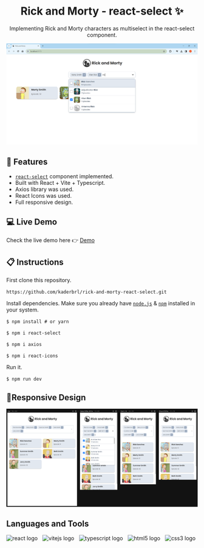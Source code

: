 # <h1 align="center">Rick and Morty - react-select ✨</h1>

<p align="center">Implementing Rick and Morty characters as multiselect in the react-select component.</p>

<div align="center">
    <img  src="/public/rick-and-morty.png" alt="Rick and Morty with React-Select" title="Rick and Morty" />
</div>

## 💎 Features
- [`react-select`](https://react-select.com/) component implemented.
- Built with React + Vite + Typescript.
- Axios library was used.
- React Icons was used.
- Full responsive design.

## 💻 Live Demo

Check the live demo here 👉 [Demo](https://rick-and-morty-react-select.vercel.app/) 

## 📋 Instructions

First clone this repository.

```shell
https://github.com/kaderbrl/rick-and-morty-react-select.git
```

Install dependencies. Make sure you already have [`node.js`](https://nodejs.org/en/) & [`npm`](https://www.npmjs.com/) installed in your system.

```shell
$ npm install # or yarn
```
```shell
$ npm i react-select
```
```shell
$ npm i axios
```
```shell
$ npm i react-icons
```

Run it.

```shell
$ npm run dev
```

## 📱Responsive Design
<div align="center">
    <img  src="/public/rick-and-morty-responsive.png" alt="Rick and Morty with React-Select" title="Rick and Morty" />
</div>

## Languages and Tools

<div align="left">
  <img src="https://cdn.jsdelivr.net/gh/devicons/devicon/icons/react/react-original.svg" height="30" alt="react logo"  />
  <img width="5" />
  <img src="https://cdn.jsdelivr.net/gh/devicons/devicon/icons/vitejs/vitejs-original.svg" height="30" alt="vitejs logo"  />
  <img width="5" />
  <img src="https://cdn.jsdelivr.net/gh/devicons/devicon/icons/typescript/typescript-original.svg" height="30" alt="typescript logo"  />
  <img width="5" />
  <img src="https://cdn.jsdelivr.net/gh/devicons/devicon/icons/html5/html5-original.svg" height="30" alt="html5 logo"  />
  <img width="5" />
  <img src="https://cdn.jsdelivr.net/gh/devicons/devicon/icons/css3/css3-original.svg" height="30" alt="css3 logo"  />
</div>
